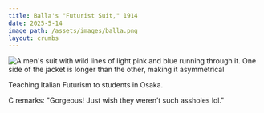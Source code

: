 ```yaml
---
title: Balla's "Futurist Suit," 1914
date: 2025-5-14
image_path: /assets/images/balla.png
layout: crumbs
---
```


<img src="{{ page.image_path | resize: page.image_resize }}" alt="A men's suit with wild lines of light pink and blue running through it. One side of the jacket is longer than the other, making it asymmetrical" />

Teaching Italian Futurism to students in Osaka.

C remarks: "Gorgeous! Just wish they weren’t such assholes lol."
